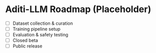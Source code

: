 # Aditi-LLM Roadmap (Placeholder)

- [ ] Dataset collection & curation
- [ ] Training pipeline setup
- [ ] Evaluation & safety testing
- [ ] Closed beta
- [ ] Public release

